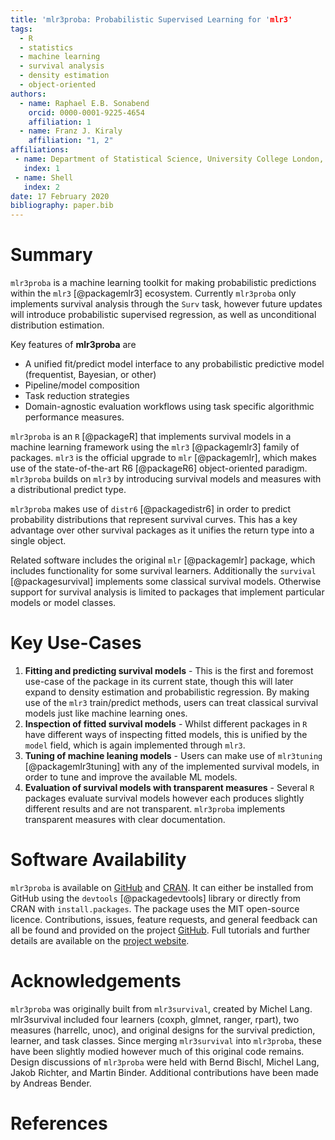 ```yaml
---
title: 'mlr3proba: Probabilistic Supervised Learning for 'mlr3'
tags:
  - R
  - statistics
  - machine learning
  - survival analysis
  - density estimation
  - object-oriented
authors:
  - name: Raphael E.B. Sonabend
    orcid: 0000-0001-9225-4654
    affiliation: 1
  - name: Franz J. Kiraly
    affiliation: "1, 2"
affiliations:
 - name: Department of Statistical Science, University College London, Gower Street, London WC1E 6BT, United Kingdom
   index: 1
 - name: Shell
   index: 2
date: 17 February 2020
bibliography: paper.bib
---
```


# Summary

`mlr3proba` is a machine learning toolkit for making probabilistic predictions within the `mlr3` [@packagemlr3] ecosystem. Currently `mlr3proba` only implements survival analysis through the `Surv` task, however future updates will introduce probabilistic supervised regression, as well as unconditional distribution estimation.

Key features of **mlr3proba** are

* A unified fit/predict model interface to any probabilistic predictive model (frequentist, Bayesian, or other)
* Pipeline/model composition
* Task reduction strategies
* Domain-agnostic evaluation workflows using task specific algorithmic performance measures.

`mlr3proba` is an `R` [@packageR] that implements survival models in a machine learning framework using the `mlr3` [@packagemlr3] family of packages. `mlr3` is the official upgrade to `mlr` [@packagemlr], which makes use of the state-of-the-art R6 [@packageR6] object-oriented paradigm. `mlr3proba` builds on `mlr3` by introducing survival models and measures with a distributional predict type.

`mlr3proba`  makes use of `distr6` [@packagedistr6] in order to predict probability distributions that represent survival curves. This has a key advantage over other survival packages as it unifies the return type into a single object. 

Related software includes the original `mlr` [@packagemlr] package, which includes functionality for some survival learners. Additionally the `survival` [@packagesurvival] implements some classical survival models. Otherwise support for survival analysis is limited to packages that implement particular models or model classes.

# Key Use-Cases

1. **Fitting and predicting survival models** - This is the first and foremost use-case of the package in its current state, though this will later expand to density estimation and probabilistic regression. By making use of the `mlr3` train/predict methods, users can treat classical survival models just like machine learning ones.
2. **Inspection of fitted survival models** - Whilst different packages in `R` have different ways of inspecting fitted models, this is unified by the `model` field, which is again implemented through `mlr3`.
3. **Tuning of machine leaning models** - Users can make use of `mlr3tuning` [@packagemlr3tuning] with any of the implemented survival models, in order to tune and improve the available ML models.
4. **Evaluation of survival models with transparent measures** - Several `R` packages evaluate survival models however each produces slightly different results and are not transparent. `mlr3proba` implements transparent measures with clear documentation.

# Software Availability

`mlr3proba` is available on [GitHub](https://github.com/mlr-org/mlr3proba) and [CRAN](https://CRAN.R-project.org/package=mlr3proba). It can either be installed from GitHub using the `devtools` [@packagedevtools] library or directly from CRAN with `install.packages`. The package uses the MIT open-source licence. Contributions, issues, feature requests, and general feedback can all be found and provided on the project [GitHub](https://github.com/mlr-org/mlr3proba). Full tutorials and further details are available on the [project website](https://mlr3proba.mlr-org.com/).

# Acknowledgements
`mlr3proba` was originally built from `mlr3survival`, created by Michel Lang. mlr3survival included four learners (coxph, glmnet, ranger, rpart), two measures (harrellc, unoc), and original designs for the survival prediction, learner, and task classes. Since merging `mlr3survival` into `mlr3proba`, these have been slightly modied however much of this original code remains. Design discussions of `mlr3proba` were held with Bernd Bischl, Michel Lang, Jakob Richter, and Martin Binder. Additional contributions have been made by Andreas Bender.

# References